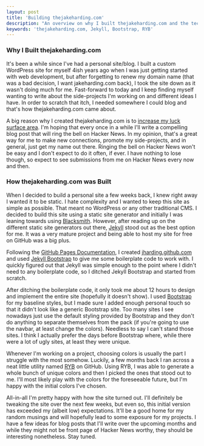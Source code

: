 ```yaml
---
layout: post
title: 'Building thejakeharding.com'
description: "An overview on why I built thejakeharding.com and the technology behind it."
keywords: 'thejakeharding.com, Jekyll, Bootstrap, RYB'
---
```


### Why I Built thejakeharding.com

It's been a while since I've had a personal site/blog. I built a custom WordPress site for myself 4ish years ago when I was just getting started with web development, but after forgetting to renew my domain name (that was a bad decision, I want jakeharding.com back), I took the site down as it wasn't doing much for me. Fast-forward to today and I keep finding myself wanting to write about the side-projects I'm working on and different ideas I have. In order to scratch that itch, I needed somewhere I could blog and that's how thejakeharding.com came about.

A big reason why I created thejakeharding.com is to [increase my luck surface area](http://www.codusoperandi.com/posts/increasing-your-luck-surface-area). I'm hoping that every once in a while I'll write a compelling blog post that will ring the bell on Hacker News. In my opinion, that's a great way for me to make new connections, promote my side-projects, and in general, just get my name out there. Ringing the bell on Hacker News won't be easy and I don't expect to do it often, if ever. I have nothing to lose though, so expect to see submissions from me on Hacker News every now and then.

### How thejakeharding.com was Built

When I decided to build a personal site a few weeks back, I knew right away I wanted it to be static. I hate complexity and I wanted to keep this site as simple as possible. That meant no WordPress or any other traditional CMS. I decided to build this site using a static site generator and initially I was leaning towards using [Blacksmith](http://blacksmith.jit.su/all-pages). However, after reading up on the different static site generators out there, [Jekyll](https://github.com/mojombo/jekyll) stood out as the best option for me. It was a very mature project and being able to host my site for free on GitHub was a big plus.

Following the [GitHub Pages Documentation](http://help.github.com/pages/), I created [jharding.github.com](https://github.com/jharding/jharding.github.com) and used [Jekyll Bootstrap](http://jekyllbootstrap.com/) to give me some boilerplate code to work with. I quickly figured out that Jekyll was simple enough to the point where I didn't need to any boilerplate code, so I ditched Jekyll Bootstrap and started from scratch.

After ditching the boilerplate code, it only took me about 12 hours to design and implement the entire site (hopefully it doesn't show). I used [Bootstrap](http://twitter.github.com/bootstrap/) for my baseline styles, but I made sure I added enough personal touch so that it didn't look like a generic Bootstrap site. Too many sites I see nowadays just use the default styling provided by Bootstrap and they don't do anything to separate themselves from the pack (if you're going to use the navbar, at least change the colors). Needless to say I can't stand those sites. I think I actually prefer the days before Bootstrap where, while there were a lot of ugly sites, at least they were unique.

Whenever I'm working on a project, choosing colors is usually the part I struggle with the most somehow. Luckily, a few months back I ran across a neat little utility named [RYB](http://afriggeri.github.com/RYB/) on GitHub. Using RYB, I was able to generate a whole bunch of unique colors and then I picked the ones that stood out to me. I'll most likely play with the colors for the foreseeable future, but I'm happy with the initial colors I've chosen. 

All-in-all I'm pretty happy with how the site turned out. I'll definitely be tweaking the site over the next few weeks, but even so, this initial version has exceeded my (albeit low) expectations. It'll be a good home for my random musings and will hopefully lead to some exposure for my projects. I have a few ideas for blog posts that I'll write over the upcoming months and while they might not be front page of Hacker News worthy, they should be interesting nonetheless. Stay tuned.
